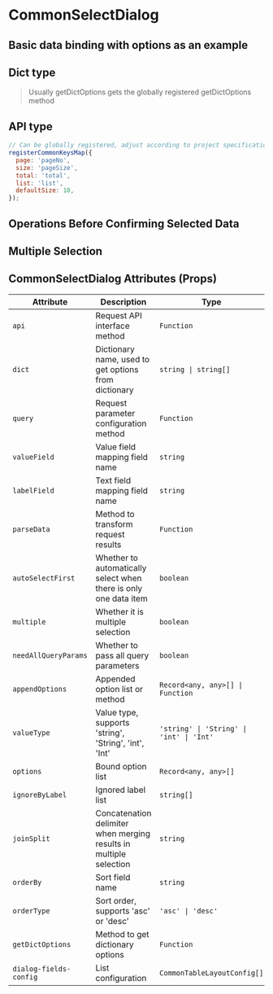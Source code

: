 # CommonSelectDialog

## Basic data binding with options as an example

<demo vue="ui/CommonSelectOrDialog/basic.vue" />

## Dict type

> Usually getDictOptions gets the globally registered getDictOptions method

<demo vue="ui/CommonSelectOrDialog/dict.vue" />

## API type

```js
// Can be globally registered, adjust according to project specifications
registerCommonKeysMap({
  page: 'pageNo',
  size: 'pageSize',
  total: 'total',
  list: 'list',
  defaultSize: 10,
});
```

<demo vue="ui/CommonSelectOrDialog/api.vue" />

## Operations Before Confirming Selected Data

<demo vue="ui/CommonSelectOrDialog/beforeConfirm.vue" />

## Multiple Selection

<demo vue="ui/CommonSelectOrDialog/multiple.vue" />

## CommonSelectDialog Attributes (Props)

| Attribute              | Description                                                        | Type                                     | Default |
| ---------------------- | ------------------------------------------------------------------ | ---------------------------------------- | ------- |
| `api`                  | Request API interface method                                       | `Function`                               | -       |
| `dict`                 | Dictionary name, used to get options from dictionary               | `string \| string[]`                     | -       |
| `query`                | Request parameter configuration method                             | `Function`                               | -       |
| `valueField`           | Value field mapping field name                                     | `string`                                 | -       |
| `labelField`           | Text field mapping field name                                      | `string`                                 | -       |
| `parseData`            | Method to transform request results                                | `Function`                               | -       |
| `autoSelectFirst`      | Whether to automatically select when there is only one data item   | `boolean`                                | `false` |
| `multiple`             | Whether it is multiple selection                                   | `boolean`                                | `false` |
| `needAllQueryParams`   | Whether to pass all query parameters                               | `boolean`                                | `false` |
| `appendOptions`        | Appended option list or method                                     | `Record<any, any>[] \| Function`         | -       |
| `valueType`            | Value type, supports 'string', 'String', 'int', 'Int'              | `'string' \| 'String' \| 'int' \| 'Int'` | -       |
| `options`              | Bound option list                                                  | `Record<any, any>[]`                     | -       |
| `ignoreByLabel`        | Ignored label list                                                 | `string[]`                               | -       |
| `joinSplit`            | Concatenation delimiter when merging results in multiple selection | `string`                                 | None    |
| `orderBy`              | Sort field name                                                    | `string`                                 | -       |
| `orderType`            | Sort order, supports 'asc' or 'desc'                               | `'asc' \| 'desc'`                        | -       |
| `getDictOptions`       | Method to get dictionary options                                   | `Function`                               | -       |
| `dialog-fields-config` | List configuration                                                 | `CommonTableLayoutConfig[]`              | -       |
